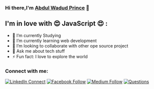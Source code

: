 ### Hi there,I'm [Abdul Wadud Prince](https://a-w-prince.web.app/) 👋

## I'm in love with :heart_eyes: JavaScript :heart_eyes: :

- 🔭 I’m currently Studying
- 🌱 I’m currently learning web development
- 👯 I’m looking to collaborate with other ope source project
- 💬 Ask me about tech stuff
- ⚡ Fun fact: I love to explore the world

### Connect with me:

[![LinkedIn Connect](https://img.shields.io/badge/%20-Connect-black?color=14171A&labelColor=212121&logo=linkedin&logoColor=ffffff)](https://www.linkedin.com/in/abdulwadudprince/) 
[![Facebook Follow](https://img.shields.io/badge/%20-Follow-black?color=14171A&labelColor=1976d2&logo=facebook&logoColor=ffffff)](https://www.facebook.com/aw.prisa) 
[![Medium Follow](https://img.shields.io/badge/%20-Follow-black?color=14171A&labelColor=1976d2&logo=medium&logoColor=ffffff)](https://www.facebook.com/aw.prisa) 
[![Questions](https://img.shields.io/badge/%20-Questions-black?color=14171A&labelColor=fff&logo=stackoverflow&logoColor=0c0d0e26)](https://stackoverflow.com/users/15846780/aw-prince)
